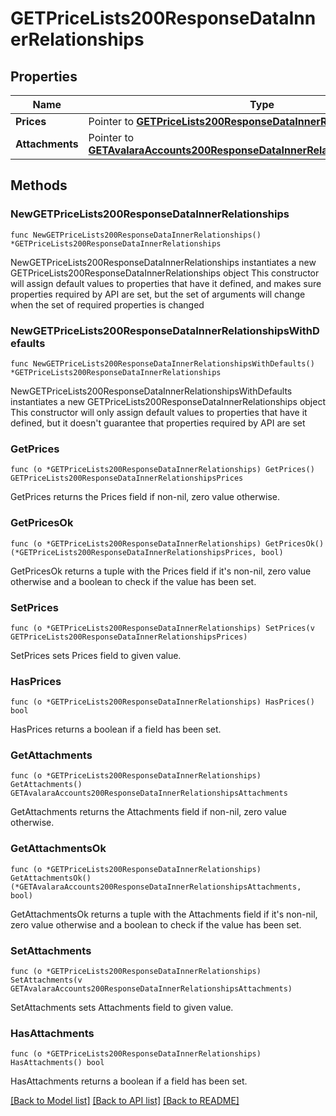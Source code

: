 # GETPriceLists200ResponseDataInnerRelationships

## Properties

Name | Type | Description | Notes
------------ | ------------- | ------------- | -------------
**Prices** | Pointer to [**GETPriceLists200ResponseDataInnerRelationshipsPrices**](GETPriceLists200ResponseDataInnerRelationshipsPrices.md) |  | [optional] 
**Attachments** | Pointer to [**GETAvalaraAccounts200ResponseDataInnerRelationshipsAttachments**](GETAvalaraAccounts200ResponseDataInnerRelationshipsAttachments.md) |  | [optional] 

## Methods

### NewGETPriceLists200ResponseDataInnerRelationships

`func NewGETPriceLists200ResponseDataInnerRelationships() *GETPriceLists200ResponseDataInnerRelationships`

NewGETPriceLists200ResponseDataInnerRelationships instantiates a new GETPriceLists200ResponseDataInnerRelationships object
This constructor will assign default values to properties that have it defined,
and makes sure properties required by API are set, but the set of arguments
will change when the set of required properties is changed

### NewGETPriceLists200ResponseDataInnerRelationshipsWithDefaults

`func NewGETPriceLists200ResponseDataInnerRelationshipsWithDefaults() *GETPriceLists200ResponseDataInnerRelationships`

NewGETPriceLists200ResponseDataInnerRelationshipsWithDefaults instantiates a new GETPriceLists200ResponseDataInnerRelationships object
This constructor will only assign default values to properties that have it defined,
but it doesn't guarantee that properties required by API are set

### GetPrices

`func (o *GETPriceLists200ResponseDataInnerRelationships) GetPrices() GETPriceLists200ResponseDataInnerRelationshipsPrices`

GetPrices returns the Prices field if non-nil, zero value otherwise.

### GetPricesOk

`func (o *GETPriceLists200ResponseDataInnerRelationships) GetPricesOk() (*GETPriceLists200ResponseDataInnerRelationshipsPrices, bool)`

GetPricesOk returns a tuple with the Prices field if it's non-nil, zero value otherwise
and a boolean to check if the value has been set.

### SetPrices

`func (o *GETPriceLists200ResponseDataInnerRelationships) SetPrices(v GETPriceLists200ResponseDataInnerRelationshipsPrices)`

SetPrices sets Prices field to given value.

### HasPrices

`func (o *GETPriceLists200ResponseDataInnerRelationships) HasPrices() bool`

HasPrices returns a boolean if a field has been set.

### GetAttachments

`func (o *GETPriceLists200ResponseDataInnerRelationships) GetAttachments() GETAvalaraAccounts200ResponseDataInnerRelationshipsAttachments`

GetAttachments returns the Attachments field if non-nil, zero value otherwise.

### GetAttachmentsOk

`func (o *GETPriceLists200ResponseDataInnerRelationships) GetAttachmentsOk() (*GETAvalaraAccounts200ResponseDataInnerRelationshipsAttachments, bool)`

GetAttachmentsOk returns a tuple with the Attachments field if it's non-nil, zero value otherwise
and a boolean to check if the value has been set.

### SetAttachments

`func (o *GETPriceLists200ResponseDataInnerRelationships) SetAttachments(v GETAvalaraAccounts200ResponseDataInnerRelationshipsAttachments)`

SetAttachments sets Attachments field to given value.

### HasAttachments

`func (o *GETPriceLists200ResponseDataInnerRelationships) HasAttachments() bool`

HasAttachments returns a boolean if a field has been set.


[[Back to Model list]](../README.md#documentation-for-models) [[Back to API list]](../README.md#documentation-for-api-endpoints) [[Back to README]](../README.md)


